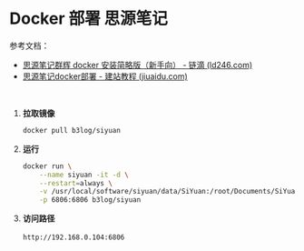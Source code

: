 # Docker 部署 思源笔记

参考文档：

- [思源笔记群辉 docker 安装简略版（新手向） - 链滴 (ld246.com)](https://ld246.com/article/1627285006996)
- [思源笔记docker部署 - 建站教程 (jiuaidu.com)](https://jiuaidu.com/jianzhan/936357/)

‍

1. **拉取镜像**

    ```bash
    docker pull b3log/siyuan
    ```

2. **运行**

    ```bash
    docker run \
        --name siyuan -it -d \
        --restart=always \
        -v /usr/local/software/siyuan/data/SiYuan:/root/Documents/SiYuan \
        -p 6806:6806 b3log/siyuan
    ```

3. **访问路径**

    ​`http://192.168.0.104:6806`​

‍

‍
